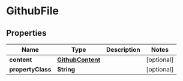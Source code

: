 

# GithubFile


## Properties

| Name | Type | Description | Notes |
|------------ | ------------- | ------------- | -------------|
|**content** | [**GithubContent**](GithubContent.md) |  |  [optional] |
|**propertyClass** | **String** |  |  [optional] |



